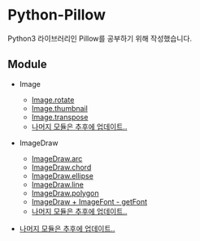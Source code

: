 # Python-Pillow

Python3 라이브러리인 Pillow를 공부하기 위해 작성했습니다.

## Module

* Image
    * [Image.rotate](https://github.com/JaehunYoon/Python-Pillow/blob/master/Code/Reference/Image/Image.rotate)
    * [Image.thumbnail](https://github.com/JaehunYoon/Python-Pillow/blob/master/Code/Reference/Image/Image.thumbnail)
    * [Image.transpose](https://github.com/JaehunYoon/Python-Pillow/tree/master/Code/Reference/Image/Image.transpose)
    * [나머지 모듈은 추후에 업데이트..](http://goodasd123.tistory.com/)

* ImageDraw
    * [ImageDraw.arc](https://github.com/JaehunYoon/Python-Pillow/blob/master/Code/Reference/ImageDraw/Examples/Draw%20Arc/arc.py)
    * [ImageDraw.chord](https://github.com/JaehunYoon/Python-Pillow/blob/master/Code/Reference/ImageDraw/Examples/Draw%20Chord/chord.py)
    * [ImageDraw.ellipse](https://github.com/JaehunYoon/Python-Pillow/blob/master/Code/Reference/ImageDraw/Examples/Draw%20Ellipse/ellipse.py)
    * [ImageDraw.line](https://github.com/JaehunYoon/Python-Pillow/tree/master/Code/Reference/ImageDraw/Examples/Draw%20Line)
    * [ImageDraw.polygon](https://github.com/JaehunYoon/Python-Pillow/blob/master/Code/Reference/ImageDraw/Examples/Draw%20Polygon/polygon.py)
    * [ImageDraw + ImageFont - getFont](https://github.com/JaehunYoon/Python-Pillow/tree/master/Code/Reference/ImageDraw/Examples/Draw%20Text)
    * [나머지 모듈은 추후에 업데이트..](http://goodasd123.tistory.com/)

* [나머지 모듈은 추후에 업데이트..](http://goodasd123.tistory.com/)
